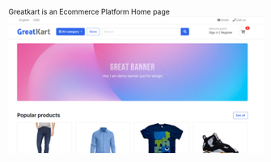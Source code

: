 Greatkart is an Ecommerce Platform
Home page
![image alt](https://github.com/vipinvijaipillai/greatkart-ecommerce/blob/6d76a5efb3194f09e5f55423ea9b76ae9a3ca4fd/ecc1.png)
